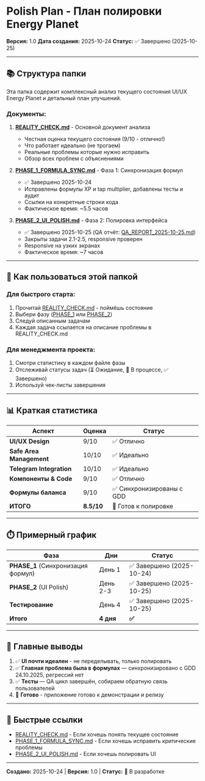 # Polish Plan - План полировки Energy Planet

**Версия:** 1.0
**Дата создания:** 2025-10-24
**Статус:** ✅ Завершено (2025-10-25)

---

## 📚 Структура папки

Эта папка содержит комплексный анализ текущего состояния UI/UX Energy Planet и детальный план улучшений.

### Документы:

1. **[REALITY_CHECK.md](./REALITY_CHECK.md)** - Основной документ анализа
   - Честная оценка текущего состояния (9/10 - отлично!)
   - Что работает идеально (не трогаем)
   - Реальные проблемы которые нужно исправить
   - Обзор всех проблем с объяснениями

2. **[PHASE_1_FORMULA_SYNC.md](./PHASE_1_FORMULA_SYNC.md)** - Фаза 1: Синхронизация формул
   - ✅ Завершено 2025-10-24
   - Исправлены формулы XP и tap multiplier, добавлены тесты и аудит
   - Ссылки на конкретные строки кода
   - Фактическое время: ~5.5 часов

3. **[PHASE_2_UI_POLISH.md](./PHASE_2_UI_POLISH.md)** - Фаза 2: Полировка интерфейса
   - ✅ Завершено 2025-10-25 (QA отчёт: [QA_REPORT_2025-10-25.md](./QA_REPORT_2025-10-25.md))
   - Закрыты задачи 2.1-2.5, responsive проверен
   - Responsive на узких экранах
   - Фактическое время: ~7 часов

---

## 🚀 Как пользоваться этой папкой

### Для быстрого старта:
1. Прочитай [REALITY_CHECK.md](./REALITY_CHECK.md) - поймёшь состояние
2. Выбери фазу ([PHASE_1](./PHASE_1_FORMULA_SYNC.md) или [PHASE_2](./PHASE_2_UI_POLISH.md))
3. Следуй описанным задачам
4. Каждая задача ссылается на описание проблемы в REALITY_CHECK.md

### Для менеджмента проекта:
1. Смотри статистику в каждом файле фазы
2. Отслеживай статусы задач (⏳ Ожидание, 🔨 В процессе, ✅ Завершено)
3. Используй чек-листы завершения

---

## 📊 Краткая статистика

| Аспект | Оценка | Статус |
|--------|--------|--------|
| **UI/UX Design** | 9/10 | ✅ Отлично |
| **Safe Area Management** | 10/10 | ✅ Идеально |
| **Telegram Integration** | 10/10 | ✅ Идеально |
| **Компоненты & Code** | 9/10 | ✅ Отлично |
| **Формулы баланса** | 9/10 | ✅ Синхронизированы с GDD |
| **ИТОГО** | **8.5/10** | 🎯 Готов к полировке |

---

## ⏱️ Примерный график

| Фаза | Дни | Статус |
|------|-----|--------|
| **PHASE_1** (Синхронизация формул) | День 1 | ✅ Завершено (2025-10-24) |
| **PHASE_2** (UI Polish) | День 2-3 | ✅ Завершено (2025-10-25) |
| **Тестирование** | День 4 | ✅ Завершено (2025-10-25) |
| **Итого** | **4 дня** | **✅** |

---

## 🎯 Главные выводы

1. ✅ **UI почти идеален** - не переделывать, только полировать
2. ✅ **Главная проблема была в формулах** — синхронизировано с GDD 24.10.2025, регрессий нет
3. ✅ **Тесты** — QA цикл завершён, собираем обратную связь пользователей
4. 🚀 **Готово** - приложение готово к демонстрации и релизу

---

## 🔗 Быстрые ссылки

- [REALITY_CHECK.md](./REALITY_CHECK.md) - Если хочешь понять текущее состояние
- [PHASE_1_FORMULA_SYNC.md](./PHASE_1_FORMULA_SYNC.md) - Если хочешь исправить критические проблемы
- [PHASE_2_UI_POLISH.md](./PHASE_2_UI_POLISH.md) - Если хочешь полировать UI

---

**Создано:** 2025-10-24 | **Версия:** 1.0 | **Статус:** 🔨 В разработке
